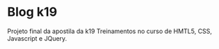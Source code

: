 # Blog k19

Projeto final da apostila da k19 Treinamentos no curso de HMTL5, CSS, Javascript e JQuery.
